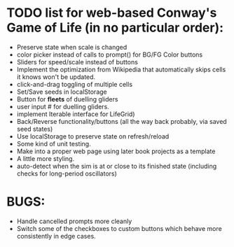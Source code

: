 # TODO list for web-based Conway's Game of Life (in no particular order):

* Preserve state when scale is changed
* color picker instead of calls to prompt() for BG/FG Color buttons
* Sliders for speed/scale instead of buttons
* Implement the optimization from Wikipedia that automatically skips cells it knows won't be updated.
* click-and-drag toggling of multiple cells
* Set/Save seeds in localStorage
* Button for **fleets** of duelling gliders 
* user input # for duelling gliders.
* implement Iterable interface for LifeGrid)
* Back/Reverse functionality/buttons (all the way back probably, via saved seed states)
* Use localStorage to preserve state on refresh/reload
* Some kind of unit testing. 
* Make into a proper web page using later book projects as a template
* A little more styling.
* auto-detect when the sim is at or close to its finished state (including checks for long-period oscillators)

# BUGS:

* Handle cancelled prompts more cleanly
* Switch some of the checkboxes to custom buttons which behave more consistently in edge cases.

